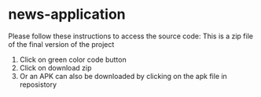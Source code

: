 # news-application
Please follow these instructions to access the source code:
This is a zip file of the final version of the project
1. Click on green color code button
2. Click on download zip
3. Or an APK can also be downloaded by clicking on the apk file in reposistory
